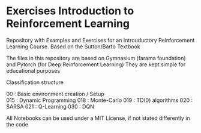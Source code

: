 # Exercises Introduction to Reinforcement Learning

Repository with Examples and Exercises for an Introuductory Reinforcement Learning Course. Based on the Sutton/Barto Textbook

The files in this repository are based on Gymnasium (farama foundation) and Pytorch (for Deep Reinforcement Learning)
They are kept simple for educational purposes

Classification structure

00 : Basic environment creation / Setup \
015 : Dynamic Programming
018 : Monte-Carlo
019 : TD(0) algorithms
020 : SARSA
021 : Q-Learning
030 : DQN 

All Notebooks can be used under a MIT License, if not stated differently in the code
